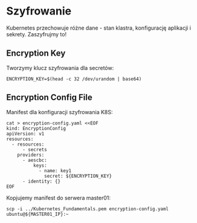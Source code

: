 # Szyfrowanie

Kubernetes przechowuje różne dane - stan klastra, konfigurację aplikacji i sekrety. Zaszyfrujmy to!

## Encryption Key
Tworzymy klucz szyfrowania dla secretów:
```
ENCRYPTION_KEY=$(head -c 32 /dev/urandom | base64)
```
## Encryption Config File

Manifest dla konfiguracji szyfrowania K8S:
```
cat > encryption-config.yaml <<EOF
kind: EncryptionConfig
apiVersion: v1
resources:
  - resources:
      - secrets
    providers:
      - aescbc:
          keys:
            - name: key1
              secret: ${ENCRYPTION_KEY}
      - identity: {}
EOF
```
Kopjujemy manifest do serwera master01:
```
scp -i ../Kubernetes_Fundamentals.pem encryption-config.yaml ubuntu@${MASTER01_IP}:~
```
